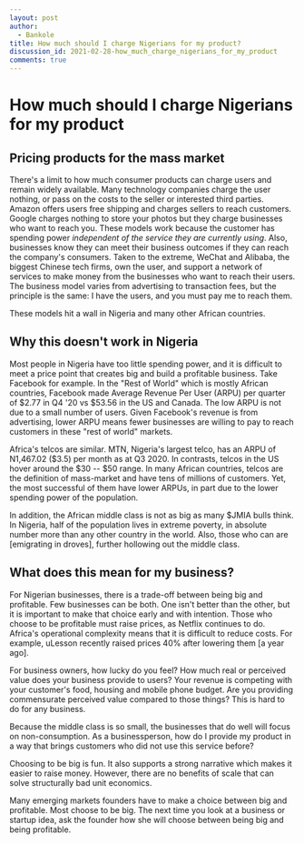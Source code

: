 ```yaml
---
layout: post
author:
  - Bankole
title: How much should I charge Nigerians for my product?
discussion_id: 2021-02-28-how_much_charge_nigerians_for_my_product
comments: true
---
```


# How much should I charge Nigerians for my product

## Pricing products for the mass market

There's a limit to how much consumer products can charge users and remain widely
available. Many technology companies charge the user nothing, or pass on the
costs to the seller or interested third parties. Amazon offers users free
shipping and charges sellers to reach customers. Google charges nothing to store
your photos but they charge businesses who want to reach you. These models work
because the customer has spending power *independent of the service they are
currently using*. Also, businesses know they can meet their business outcomes if
they can reach the company's consumers. Taken to the extreme, WeChat and
Alibaba, the biggest Chinese tech firms, own the user, and support a network of
services to make money from the businesses who want to reach their users. The
business model varies from advertising to transaction fees, but the principle is
the same: I have the users, and you must pay me to reach them.

These models hit a wall in Nigeria and many other African countries.

## Why this doesn't work in Nigeria

Most people in Nigeria have too little spending power, and it is difficult to
meet a price point that creates big and build a profitable business. Take
Facebook for example. In the "Rest of World" which is mostly African countries,
Facebook made Average Revenue Per User (ARPU) per quarter of $2.77 in Q4 '20 vs
$53.56 in the US and Canada. The low ARPU is not due to a small number of users.
Given Facebook's revenue is from advertising, lower ARPU means fewer businesses
are willing to pay to reach customers in these "rest of world" markets.

Africa's telcos are similar. MTN, Nigeria's largest telco, has an ARPU of
N1,467.02 ($3.5) per month as at Q3 2020. In contrasts, telcos in the US hover
around the $30 -- $50 range. In many African countries, telcos are the definition
of mass-market and have tens of millions of customers. Yet, the most successful
of them have lower ARPUs, in part due to the lower spending power of the
population.

In addition, the African middle class is not as big as many $JMIA bulls think.
In Nigeria, half of the population lives in extreme poverty, in absolute number
more than any other country in the world. Also, those who can are [emigrating in
droves], further hollowing out the middle class.

## What does this mean for my business?

For Nigerian businesses, there is a trade-off between being big and profitable.
Few businesses can be both. One isn't better than the other, but it is important
to make that choice early and with intention. Those who choose to be profitable
must raise prices, as Netflix continues to do. Africa's operational complexity
means that it is difficult to reduce costs. For example, uLesson recently raised
prices 40% after lowering them [a year ago].

For business owners, how lucky do you feel? How much real or perceived value
does your business provide to users? Your revenue is competing with your
customer's food, housing and mobile phone budget. Are you providing commensurate
perceived value compared to those things? This is hard to do for any business.

Because the middle class is so small, the businesses that do well will focus on
non-consumption. As a businessperson, how do I provide my product in a way that
brings customers who did not use this service before?

Choosing to be big is fun. It also supports a strong narrative which makes it
easier to raise money. However, there are no benefits of scale that can solve
structurally bad unit economics.

Many emerging markets founders have to make a choice between big and profitable.
Most choose to be big. The next time you look at a business or startup idea, ask
the founder how she will choose between being big and being profitable.
